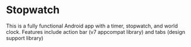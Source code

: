 # Stopwatch

This is a fully functional Android app with a timer, stopwatch, and world clock. Features include action bar (v7 appcompat library) and tabs (design support library)

